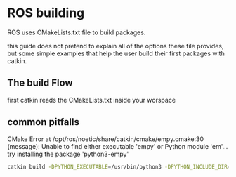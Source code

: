 # ROS building
ROS uses CMakeLists.txt file to build packages.

this guide does not pretend to explain all of the options these file provides,
but some simple examples that help the user build their first packages with catkin.

## The build Flow 
first catkin reads the CMakeLists.txt inside your worspace 



## common pitfalls 

CMake Error at /opt/ros/noetic/share/catkin/cmake/empy.cmake:30 (message):
  Unable to find either executable 'empy' or Python module 'em'...  try
  installing the package 'python3-empy'

```bash
catkin build -DPYTHON_EXECUTABLE=/usr/bin/python3 -DPYTHON_INCLUDE_DIR=/usr/include/python3.7m
```